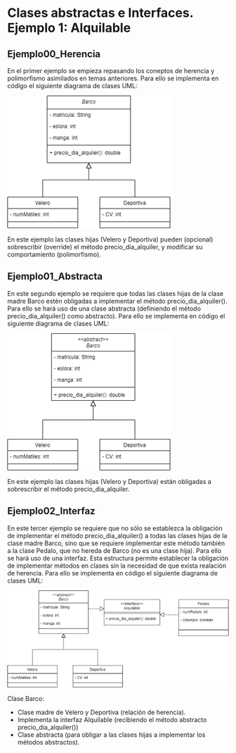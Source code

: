 # Clases abstractas e Interfaces. Ejemplo 1: Alquilable

## Ejemplo00_Herencia

En el primer ejemplo se empieza repasando los coneptos de herencia y polimorfismo asimilados en temas anteriores. Para ello se implementa en código el siguiente diagrama de clases UML:

![Diagrama de clases UML](../imagenes/ejemplo00-uml.png)

En este ejemplo las clases hijas (Velero y Deportiva) pueden (opcional) sobrescribir (override) el método precio_dia_alquiler, y modificar su comportamiento (polimorfismo).

## Ejemplo01_Abstracta

En este segundo ejemplo se requiere que todas las clases hijas de la clase madre Barco estén obligadas a implementar el método precio_dia_alquiler(). Para ello se hará uso de una clase abstracta (definiendo el método precio_dia_alquiler() como abstracto). Para ello se implementa en código el siguiente diagrama de clases UML:

![Diagrama de clases UML](../imagenes/ejemplo01-uml.png)

En este ejemplo las clases hijas (Velero y Deportiva) están obligadas a sobrescribir el método precio_dia_alquiler.

## Ejemplo02_Interfaz

En este tercer ejemplo se requiere que no sólo se establezca la obligación de implementar el método precio_dia_alquiler() a todas las clases hijas de la clase madre Barco, sino que se requiere implementar este método también a la clase Pedalo, que no hereda de Barco (no es una clase hija). Para ello se hará uso de una interfaz. Esta estructura permite establecer la obligación de implementar métodos en clases sin la necesidad de que exista realación de herencia. Para ello se implementa en código el siguiente diagrama de clases UML:

![Diagrama de clases UML](../imagenes/ejemplo02-uml.png)

Clase Barco: 
- Clase madre de Velero y Deportiva (relación de herencia). 
- Implementa la interfaz Alquilable (recibiendo el método abstracto precio_dia_alquiler())
- Clase abstracta (para obligar a las clases hijas a implementar los métodos abstractos).
